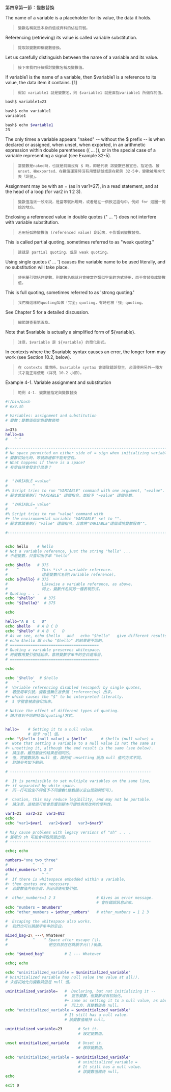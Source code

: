 第四章第一節：變數替換

The name of a variable is a placeholder for its value, the data it holds. 

>`變數名稱就是本身的值或資料的佔位符號。`

Referencing (retrieving) its value is called variable substitution.

>`提取該變數即稱變數替換。`

Let us carefully distinguish between the name of a variable and its value. 

>`接下來我們仔細探討變數名稱及變數值。`

If variable1 is the name of a variable, then $variable1 is a reference to its value, the data item it contains. [1]

>`假如 variable1 就是變數名，則 $variable1 就是直指variable1 所儲存的值。`

```bash
bash$ variable1=23

bash$ echo variable1
variable1

bash$ echo $variable1
23
```
The only times a variable appears "naked" -- without the $ prefix	-- is when declared or assigned, when unset, when exported, in an arithmetic expression within double parentheses (( ... )), or in the special case of a variable representing a signal (see Example 32-5). 

>`當變數是naked時，也就是前面沒有 $ 時，即是代表 該變數已被宣告、指定值、被unset、被exported、在數值運算時沒有用雙括號或是在範例 32-5中，變數被用來代表「訊號」。`

Assignment may be with an = (as in var1=27), in a read statement, and at the head of a loop (for var2 in 1 2 3).

>`變數值指派一般來說，是當等號出現時，或者是在一個敘述語句中，例如 for 迴圈一開始的地方。`

Enclosing a referenced value in double quotes (" ... ") does not interfere with variable substitution. 

>`若用括弧將變數值 (referenced value) 刮起來，不影響到變數替換。`

This is called partial quoting, sometimes referred to as "weak quoting." 

>`這就是 partial quoting，或是 weak quoting。`

Using single quotes (' ... ') causes the variable name to be used literally, and no substitution will take place.

>`使用單引號括住變數，則變數名稱就只會被當作類似字串的方式使用，而不會替換成變數值。`

This is full quoting, sometimes referred to as 'strong quoting.' 

>`我們稱這樣的quoting叫做「完全」quoting，有時也被「強」quoting。`

See Chapter 5 for a detailed discussion.

>`細節請查看第五章。`

Note that $variable is actually a simplified form of ${variable}. 

>`注意，$variable 是 ${variable} 的簡化形式。`

In contexts where the $variable syntax causes an error, the longer form may work (see Section 10.2, below).

>`在 contexts 環境時，$variable syntax 會導致錯誤發生，必須使用另外一種方式才能正常使用 (詳見 10.2 小節)。`

Example 4-1. Variable assignment and substitution

>`範例 4-1. 變數值指定與變數替換`

```bash
#!/bin/bash
# ex9.sh

# Variables: assignment and substitution
# 變數：變數值指定與變數替換

a=375
hello=$a
#   ^ ^

#-------------------------------------------------------------------------
# No space permitted on either side of = sign when initializing variables.
# 變數初始化時，等號兩邊都不能有空白。
# What happens if there is a space?
# 有空白時會發生什麼事？


#  "VARIABLE =value"
#           ^
#% Script tries to run "VARIABLE" command with one argument, "=value".
# 腳本會試著執行 "VARIABLE" 這個指令，並給予 "=value" 這個參數。

#  "VARIABLE= value"
#            ^
#% Script tries to run "value" command with
#+ the environmental variable "VARIABLE" set to "".
# 腳本會試著執行 "value" 這個指令，且會將"VARIABLE"這個環境變數設為""。

#-------------------------------------------------------------------------


echo hello    # hello
# Not a variable reference, just the string "hello" ...
# 不是變數，只會印出字串 "hello"

echo $hello   # 375
#	 ^			This *is* a variable reference.
#				這是變數代名詞(variable reference)。
echo ${hello} # 375
#				Likewise a variable reference, as above.
#				同上，變數代名詞另一種表現形式。
# Quoting . . .
echo "$hello"    # 375
echo "${hello}"  # 375

echo

hello="A B  C   D"
echo $hello   # A B C D
echo "$hello" # A B  C   D
# As we see, echo $hello   and   echo "$hello"   give different results.
# echo $hello 跟 echo "$hello" 的結果是不同的。
# =======================================
# Quoting a variable preserves whitespace.
# 將變數用雙引號括起來，會將變數字串中的空白處保留。
# =======================================

echo

echo '$hello'  # $hello
#    ^      ^
#  Variable referencing disabled (escaped) by single quotes,
#  若使用單引號，變數值無法被參照 (referencing) 出來。
#+ which causes the "$" to be interpreted literally.
#  $ 字號會被直接印出來。

# Notice the effect of different types of quoting.
# 請注意到不同的括弧(quoting)方式。


hello=    # Setting it to a null value.
		  # 給予 null 值。
echo "\$hello (null value) = $hello"      # $hello (null value) =
#  Note that setting a variable to a null value is not the same as
#+ unsetting it, although the end result is the same (see below).
#  請注意，雖然最後的結果是相同的。
#  但，將變數設為 null 值，與利用 unsetting 設為 null 值的方式不同。
#  詳請參考如下範例。

# --------------------------------------------------------------

#  It is permissible to set multiple variables on the same line,
#+ if separated by white space.
#  同一行可設定不同值予不同變數(變數間以空白間隔開即可)。

#  Caution, this may reduce legibility, and may not be portable.
#  請注意，這樣做可能會影響到腳本可讀性與修改時的便利性。

var1=21  var2=22  var3=$V3
echo
echo "var1=$var1   var2=$var2   var3=$var3"

# May cause problems with legacy versions of "sh" . . .
# 舊版的 sh 可能會導致問題出現。
# --------------------------------------------------------------

echo; echo

numbers="one two three"
#           ^   ^
other_numbers="1 2 3"
#               ^ ^
#  If there is whitespace embedded within a variable,
#+ then quotes are necessary.
#  若變數值內有空白，則必須使用雙引號。

#  other_numbers=1 2 3					# Gives an error message.
										# 會吐錯誤訊息出來。
echo "numbers = $numbers"
echo "other_numbers = $other_numbers"   # other_numbers = 1 2 3

#  Escaping the whitespace also works.
#  我們也可以跳脫字串中的空白。

mixed_bag=2\ ---\ Whatever
#           ^    ^ Space after escape (\).
#                  把空白放在在跳脫字元(\)後面。

echo "$mixed_bag"         # 2 --- Whatever

echo; echo

echo "uninitialized_variable = $uninitialized_variable"
# Uninitialized variable has null value (no value at all!).
# 未經初始化的變數其值是 null 值。

uninitialized_variable=   #  Declaring, but not initializing it --
						  #  宣告變數，但變數沒有初始化。
						  #+ same as setting it to a null value, as above.
						  #  同上方，其變數值為 null。
echo "uninitialized_variable = $uninitialized_variable"
						  # It still has a null value.
						  # 該變數值維持 null。

uninitialized_variable=23       # Set it.
								# 設定變數值。
							
unset uninitialized_variable    # Unset it.
								# 移除變數值。
								
echo "uninitialized_variable = $uninitialized_variable"
								# uninitialized_variable =
								# It still has a null value.
								# 該變數值維持 null。
echo

exit 0
```

